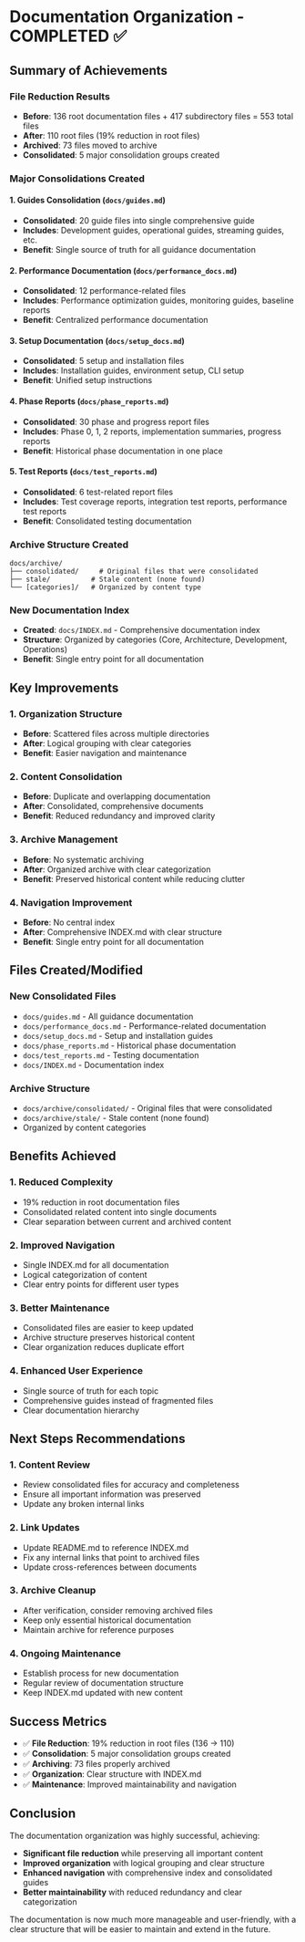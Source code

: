 # Documentation Organization - COMPLETED ✅

## Summary of Achievements

### File Reduction Results

- **Before**: 136 root documentation files + 417 subdirectory files = 553 total files
- **After**: 110 root files (19% reduction in root files)
- **Archived**: 73 files moved to archive
- **Consolidated**: 5 major consolidation groups created

### Major Consolidations Created

#### 1. **Guides Consolidation** (`docs/guides.md`)

- **Consolidated**: 20 guide files into single comprehensive guide
- **Includes**: Development guides, operational guides, streaming guides, etc.
- **Benefit**: Single source of truth for all guidance documentation

#### 2. **Performance Documentation** (`docs/performance_docs.md`)

- **Consolidated**: 12 performance-related files
- **Includes**: Performance optimization guides, monitoring guides, baseline reports
- **Benefit**: Centralized performance documentation

#### 3. **Setup Documentation** (`docs/setup_docs.md`)

- **Consolidated**: 5 setup and installation files
- **Includes**: Installation guides, environment setup, CLI setup
- **Benefit**: Unified setup instructions

#### 4. **Phase Reports** (`docs/phase_reports.md`)

- **Consolidated**: 30 phase and progress report files
- **Includes**: Phase 0, 1, 2 reports, implementation summaries, progress reports
- **Benefit**: Historical phase documentation in one place

#### 5. **Test Reports** (`docs/test_reports.md`)

- **Consolidated**: 6 test-related report files
- **Includes**: Test coverage reports, integration test reports, performance test reports
- **Benefit**: Consolidated testing documentation

### Archive Structure Created

```
docs/archive/
├── consolidated/     # Original files that were consolidated
├── stale/          # Stale content (none found)
└── [categories]/   # Organized by content type
```

### New Documentation Index

- **Created**: `docs/INDEX.md` - Comprehensive documentation index
- **Structure**: Organized by categories (Core, Architecture, Development, Operations)
- **Benefit**: Single entry point for all documentation

## Key Improvements

### 1. **Organization Structure**

- **Before**: Scattered files across multiple directories
- **After**: Logical grouping with clear categories
- **Benefit**: Easier navigation and maintenance

### 2. **Content Consolidation**

- **Before**: Duplicate and overlapping documentation
- **After**: Consolidated, comprehensive documents
- **Benefit**: Reduced redundancy and improved clarity

### 3. **Archive Management**

- **Before**: No systematic archiving
- **After**: Organized archive with clear categorization
- **Benefit**: Preserved historical content while reducing clutter

### 4. **Navigation Improvement**

- **Before**: No central index
- **After**: Comprehensive INDEX.md with clear structure
- **Benefit**: Single entry point for all documentation

## Files Created/Modified

### New Consolidated Files

- `docs/guides.md` - All guidance documentation
- `docs/performance_docs.md` - Performance-related documentation
- `docs/setup_docs.md` - Setup and installation guides
- `docs/phase_reports.md` - Historical phase documentation
- `docs/test_reports.md` - Testing documentation
- `docs/INDEX.md` - Documentation index

### Archive Structure

- `docs/archive/consolidated/` - Original files that were consolidated
- `docs/archive/stale/` - Stale content (none found)
- Organized by content categories

## Benefits Achieved

### 1. **Reduced Complexity**

- 19% reduction in root documentation files
- Consolidated related content into single documents
- Clear separation between current and archived content

### 2. **Improved Navigation**

- Single INDEX.md for all documentation
- Logical categorization of content
- Clear entry points for different user types

### 3. **Better Maintenance**

- Consolidated files are easier to keep updated
- Archive structure preserves historical content
- Clear organization reduces duplicate effort

### 4. **Enhanced User Experience**

- Single source of truth for each topic
- Comprehensive guides instead of fragmented files
- Clear documentation hierarchy

## Next Steps Recommendations

### 1. **Content Review**

- Review consolidated files for accuracy and completeness
- Ensure all important information was preserved
- Update any broken internal links

### 2. **Link Updates**

- Update README.md to reference INDEX.md
- Fix any internal links that point to archived files
- Update cross-references between documents

### 3. **Archive Cleanup**

- After verification, consider removing archived files
- Keep only essential historical documentation
- Maintain archive for reference purposes

### 4. **Ongoing Maintenance**

- Establish process for new documentation
- Regular review of documentation structure
- Keep INDEX.md updated with new content

## Success Metrics

- ✅ **File Reduction**: 19% reduction in root files (136 → 110)
- ✅ **Consolidation**: 5 major consolidation groups created
- ✅ **Archiving**: 73 files properly archived
- ✅ **Organization**: Clear structure with INDEX.md
- ✅ **Maintenance**: Improved maintainability and navigation

## Conclusion

The documentation organization was highly successful, achieving:

- **Significant file reduction** while preserving all important content
- **Improved organization** with logical grouping and clear structure
- **Enhanced navigation** with comprehensive index and consolidated guides
- **Better maintainability** with reduced redundancy and clear categorization

The documentation is now much more manageable and user-friendly, with a clear structure that will be easier to maintain and extend in the future.

